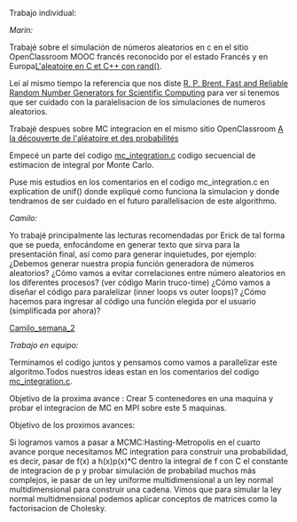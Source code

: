 
Trabajo individual:

*Marin:*

Trabajé sobre el simulación de números aleatorios en c en el sitio OpenClassroom MOOC francés reconocido por el estado Francés y en Europa[L'aleatoire en C et C++ con rand()](https://openclassrooms.com/courses/l-aleatoire-en-c-et-c-se-servir-de-rand-1).

Leí al mismo tiempo la referencia que nos diste [R. P. Brent. Fast and Reliable Random Number Generators for Scientific Computing](http://maths-people.anu.edu.au/~brent/pd/rpb217a.pdf) para ver si tenemos que ser cuidado con la paralelisacion de los simulaciones de numeros aleatorios.

Trabajé despues sobre MC integracion en el mismo sitio OpenClassroom [A la découverte de l'aléatoire et des probabilités](https://openclassrooms.com/courses/a-la-decouverte-de-l-aleatoire-et-des-probabilites)

Empecé un parte del codigo [mc_integration.c](mc_integration.c) codigo secuencial de estimacion de integral por Monte Carlo.

Puse mis estudios en los comentarios en el codigo mc_integration.c en explication de unif() donde expliqué como funciona la simulacion y donde tendramos de ser cuidado en el futuro parallelisacion de este algorithmo.


*Camilo:*

Yo trabajé principalmente las lecturas recomendadas por Erick de tal forma que se pueda, enfocándome en generar texto que sirva para la presentación final, así como para generar inquietudes, por ejemplo:
¿Debemos generar nuestra propia función generadora de números aleatorios? 
¿Cómo vamos a evitar correlaciones entre número aleatorios en los diferentes procesos? (ver código Marin truco-time)
¿Cómo vamos a diseñar el código para paralelizar (inner loops vs outer loops)?
¿Cómo hacemos para ingresar al código una función elegida por el usuario (simplificada por ahora)?

[Camilo_semana_2](https://1drv.ms/b/s!AtYhTtvZ1LiEg-Rt1C10p7BtTuSHYg)



*Trabajo en equipo:*

Terminamos el codigo juntos y pensamos como vamos a parallelizar este algoritmo.Todos nuestros ideas estan en los comentarios del codigo [mc_integration.c](mc_integration.c).

Objetivo de la proxima avance :
Crear 5 contenedores en una maquina y probar el integracion de MC en MPI sobre este 5 maquinas.

Objetivo de los proximos avances:

Si logramos vamos a pasar a MCMC:Hasting-Metropolis en el cuarto avance porque necesitamos MC integration para construir una probabilidad, es decir, pasar de f(x) a h(x)p(x)*C dentro la integral de f con C el constante de integracion de p y probar simulación de probabilad muchos más complejos, ie pasar de un ley uniforme multidimensional a un ley normal multidimensional para construir una cadena. Vimos que para simular la ley normal multidmensional podemos aplicar conceptos de matrices como la factorisacion de Cholesky.

